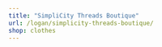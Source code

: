 ```yaml
---
title: "SimpliCity Threads Boutique"
url: /logan/simplicity-threads-boutique/
shop: clothes
---
```


